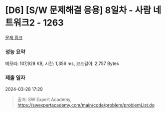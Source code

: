 # [D6] [S/W 문제해결 응용] 8일차 - 사람 네트워크2 - 1263 

[문제 링크](https://swexpertacademy.com/main/code/problem/problemDetail.do?contestProbId=AV18P2B6Iu8CFAZN) 

### 성능 요약

메모리: 107,928 KB, 시간: 1,356 ms, 코드길이: 2,757 Bytes

### 제출 일자

2024-03-28 17:29



> 출처: SW Expert Academy, https://swexpertacademy.com/main/code/problem/problemList.do